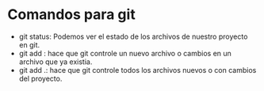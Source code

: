 # Comandos para git

- git status: Podemos ver el estado de los archivos de nuestro proyecto en git.
- git add <file>: hace que git controle un nuevo archivo o cambios en un archivo que ya existia.
- git add .: hace que git controle todos los archivos nuevos o con cambios del proyecto.